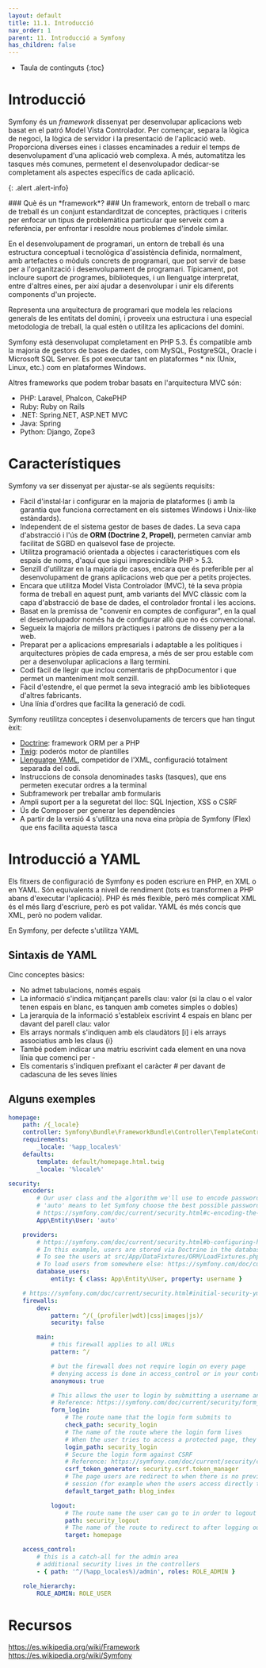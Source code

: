 ```yaml
---
layout: default
title: 11.1. Introducció
nav_order: 1
parent: 11. Introducció a Symfony
has_children: false 
---
```


* Taula de continguts
{:toc}

# Introducció #

Symfony és un *framework* dissenyat per desenvolupar aplicacions web basat en el patró Model Vista Controlador. Per començar, separa la lògica de negoci, la lògica de servidor i la presentació de l'aplicació web. Proporciona diverses eines i classes encaminades a reduir el temps de desenvolupament d'una aplicació web complexa. A més, automatitza les tasques més comunes, permetent el desenvolupador dedicar-se completament als aspectes específics de cada aplicació.

{: .alert .alert-info}
<div markdown="1">
### Què és un *framework*? ###
Un framework, entorn de treball o marc de treball és un conjunt estandarditzat de conceptes, pràctiques i criteris per enfocar un tipus de problemàtica particular que serveix com a referència, per enfrontar i resoldre nous problemes d'índole similar.

En el desenvolupament de programari, un entorn de treball és una estructura conceptual i tecnològica d'assistència definida, normalment, amb artefactes o mòduls concrets de programari, que pot servir de base per a l'organització i desenvolupament de programari. Típicament, pot incloure suport de programes, biblioteques, i un llenguatge interpretat, entre d'altres eines, per així ajudar a desenvolupar i unir els diferents components d'un projecte.

Representa una arquitectura de programari que modela les relacions generals de les entitats del domini, i proveeix una estructura i una especial metodologia de treball, la qual estén o utilitza les aplicacions del domini.
</div>

Symfony està desenvolupat completament en PHP 5.3. És compatible amb la majoria de gestors de bases de dades, com MySQL, PostgreSQL, Oracle i Microsoft SQL Server. Es pot executar tant en plataformes * nix (Unix, Linux, etc.) com en plataformes Windows.

Altres frameworks que podem trobar basats en l'arquitectura MVC són:

   * PHP: Laravel, Phalcon, CakePHP
   * Ruby: Ruby on Rails
   * .NET: Spring.NET, ASP.NET MVC
   * Java: Spring
   * Python: Django, Zope3

# Característiques #

Symfony va ser dissenyat per ajustar-se als següents requisits: 

 * Fàcil d'instal·lar i configurar en la majoria de plataformes (i amb la garantia que funciona correctament en els sistemes Windows i Unix-like estàndards).
 * Independent de el sistema gestor de bases de dades. La seva capa d'abstracció i l'ús de **ORM (Doctrine 2, Propel)**, permeten canviar amb facilitat de SGBD en qualsevol fase de projecte.
  * Utilitza programació orientada a objectes i característiques com els espais de noms, d'aquí que sigui imprescindible PHP > 5.3.
  * Senzill d'utilitzar en la majoria de casos, encara que és preferible per al desenvolupament de grans aplicacions web que per a petits projectes.
  * Encara que utilitza Model Vista Controlador (MVC), té la seva pròpia forma de treball en aquest punt, amb variants del MVC clàssic com la capa d'abstracció de base de dades, el controlador frontal i les accions.
  * Basat en la premissa de "convenir en comptes de configurar", en la qual el desenvolupador només ha de configurar allò que no és convencional.
  * Segueix la majoria de millors pràctiques i patrons de disseny per a la web.
  * Preparat per a aplicacions empresarials i adaptable a les polítiques i arquitectures pròpies de cada empresa, a més de ser prou estable com per a desenvolupar aplicacions a llarg termini.
  * Codi fàcil de llegir que inclou comentaris de phpDocumentor i que permet un manteniment molt senzill.
  * Fàcil d'estendre, el que permet la seva integració amb les biblioteques d'altres fabricants.
  * Una línia d'ordres que facilita la generació de codi.

Symfony reutilitza conceptes i desenvolupaments de tercers que han tingut èxit:

  * [Doctrine](http://www.doctrine-project.org/): framework ORM per a PHP
  * [Twig](https://twig.symfony.com/): poderós motor de plantilles
  * [Llenguatge YAML](http://yaml.org/), competidor de l'XML, configuració totalment separada del codi.
  * Instruccions de consola denominades tasks (tasques), que ens permeten executar ordres a la terminal
  * Subframework per treballar amb formularis
  * Ampli suport per a la seguretat del lloc: SQL Injection, XSS o CSRF
  * Ús de Composer per generar les dependències
  * A partir de la versió 4 s'utilitza una nova eina pròpia de Symfony (Flex) que ens facilita aquesta tasca

# Introducció a YAML #

Els fitxers de configuració de Symfony es poden escriure en PHP, en XML o en YAML. Són equivalents a nivell de rendiment (tots es transformen a PHP abans d'executar l'aplicació). PHP és més flexible, però més complicat XML és el més llarg d'escriure, però es pot validar.
YAML és més concís que XML, però no podem validar.

En Symfony, per defecte s'utilitza YAML

## Sintaxis de YAML ##

Cinc conceptes bàsics:
 * No admet tabulacions, només espais
 * La informació s'indica mitjançant parells clau: valor (si la clau o el valor tenen espais en blanc, es tanquen amb cometes simples o dobles)
 * La jerarquia de la informació s'estableix escrivint 4 espais en blanc per davant del parell clau: valor
 * Els arrays normals s'indiquen amb els claudàtors [i] i els arrays associatius amb les claus {i}
 * També podem indicar una matriu escrivint cada element en una nova línia que comenci per -
 * Els comentaris s'indiquen prefixant el caràcter # per davant de cadascuna de les seves línies

## Alguns exemples ##

```yaml
homepage:
    path: /{_locale}
    controller: Symfony\Bundle\FrameworkBundle\Controller\TemplateController::templateAction
    requirements:
        _locale: '%app_locales%'
    defaults:
        template: default/homepage.html.twig
        _locale: '%locale%'
```

```yaml
security:
    encoders:
        # Our user class and the algorithm we'll use to encode passwords
        # 'auto' means to let Symfony choose the best possible password hasher (Argon2 or Bcrypt)
        # https://symfony.com/doc/current/security.html#c-encoding-the-user-s-password
        App\Entity\User: 'auto'

    providers:
        # https://symfony.com/doc/current/security.html#b-configuring-how-users-are-loaded
        # In this example, users are stored via Doctrine in the database
        # To see the users at src/App/DataFixtures/ORM/LoadFixtures.php
        # To load users from somewhere else: https://symfony.com/doc/current/security/custom_provider.html
        database_users:
            entity: { class: App\Entity\User, property: username }

    # https://symfony.com/doc/current/security.html#initial-security-yml-setup-authentication
    firewalls:
        dev:
            pattern: ^/(_(profiler|wdt)|css|images|js)/
            security: false

        main:
            # this firewall applies to all URLs
            pattern: ^/

            # but the firewall does not require login on every page
            # denying access is done in access_control or in your controllers
            anonymous: true

            # This allows the user to login by submitting a username and password
            # Reference: https://symfony.com/doc/current/security/form_login_setup.html
            form_login:
                # The route name that the login form submits to
                check_path: security_login
                # The name of the route where the login form lives
                # When the user tries to access a protected page, they are redirected here
                login_path: security_login
                # Secure the login form against CSRF
                # Reference: https://symfony.com/doc/current/security/csrf_in_login_form.html
                csrf_token_generator: security.csrf.token_manager
                # The page users are redirect to when there is no previous page stored in the
                # session (for example when the users access directly to the login page).
                default_target_path: blog_index

            logout:
                # The route name the user can go to in order to logout
                path: security_logout
                # The name of the route to redirect to after logging out
                target: homepage

    access_control:
        # this is a catch-all for the admin area
        # additional security lives in the controllers
        - { path: '^/(%app_locales%)/admin', roles: ROLE_ADMIN }

    role_hierarchy:
        ROLE_ADMIN: ROLE_USER
```

# Recursos #
https://es.wikipedia.org/wiki/Framework
https://es.wikipedia.org/wiki/Symfony


